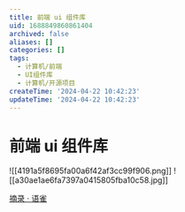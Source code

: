 ```yaml
---
title: 前端 ui 组件库
uid: 1688849860861404
archived: false
aliases: []
categories: []
tags:
  - 计算机/前端
  - UI组件库
  - 计算机/开源项目
createTime: '2024-04-22 10:42:23'
updateTime: '2024-04-22 10:42:23'
---
```


# 前端 ui 组件库

![[4191a5f8695fa00a6f42af3cc99f906.png]] ![[a30ae1ae6fa7397a0415805fba10c58.jpg]]

[摘录 · 语雀](https://www.yuque.com/docs/share/5eced5d5-2c63-4232-a56f-23dc103551ba?#)
